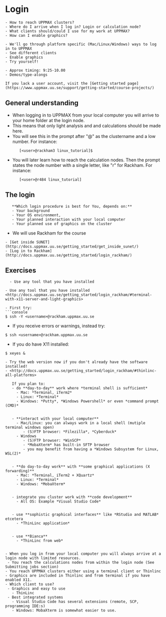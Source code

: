 # Login

```{questions}
- How to reach UPPMAX clusters?
- Where do I arrive when I log in? Login or calculation node?
- What clients should/could I use for my work at UPPMAX?
- How can I enable graphics?

```

```{objectives}
- We'll go through platform specific (Mac/Linux/Windows) ways to log in to UPPMAX
- See different clients
- Enable graphics
- Try yourself!
```

```{instructor-note}
- Approx timing: 9:25-10.00
- Demos/type-alongs
```

```{note}
If you lack a user account, visit the [Getting started page](https://www.uppmax.uu.se/support/getting-started/course-projects/)
```

## General understanding

- When logging in to UPPMAX from your local computer you will arrive to your home folder at the login node.
- This means that only light analysis and and calculations should be made here.
- You will see this in the prompt after "@" as the clustername and a low number. For instance:
   ```console
      [<user>@rackham3 linux_tutorial]$
    ```
- You will later learn how to reach the calculation nodes. Then the prompt states the node number with a single letter, like "r" for Rackham. For instance:
   ```console
      [<user>@r484 linux_tutorial]
   ```


## The login

```{discussion} Login procedure
   **Which login procedure is best for You, depends on:**
   - Your background
   - Your OS environment,
   - Your planned interaction with your local computer
   - Your planned use of graphics on the cluster
```

- We will use Rackham for the course

```{admonition} See the documentation
- [Get inside SUNET](http://docs.uppmax.uu.se/getting_started/get_inside_sunet/)
- [Log in to Rackham](http://docs.uppmax.uu.se/getting_started/login_rackham/)
```

## Exercises

```{challenge} Log in with a ternminal
  - Use any tool that you have installed
```

```{challenge} Log in with a ternminal but enable graphics
- Use any tool that you have installed <http://docs.uppmax.uu.se/getting_started/login_rackham/#terminal-with-x11-server-and-light-graphics>
```
```{solution}
- First try:
```console
$ ssh -Y <username>@rackham.uppmax.uu.se
```
- If you receive errors or warnings, instead try:
```console
$ ssh <username>@rackham.uppmax.uu.se
```
- If you do have X11 installed:
```console
$ xeyes &
```

```{challenge} Try Thinlinc from web
- Try the web version now if you don't already have the software installed!
- <http://docs.uppmax.uu.se/getting_started/login_rackham/#thinlinc-all-platforms>
```

```{admonition} Login procedure
   If you plan to:
   - do **day-to-day** work where *terminal shell is sufficient*
     - Mac: *Terminal, iTerm2*
     - Linux: *Terminal*
     - Windows: *Putty*, *Windows Powershell* or even *command prompt (CMD)*
     
     
   - **interact with your local computer**
     - Mac/Linux: you can always work in a local shell (mutiple terminal windows open)
        - (S)FTP browser: *Filezilla*, *Cyberduck*
     - Windows
        - (S)FTP browser: *WinSCP*
        - *MobaXterm* has built-in SFTP browser
        - you may benefit from having a *Windows Subsystem for Linux, WSL(2)*
        
        
   - **do day-to-day work** with **some graphical applications (X forwarding)**
     - Mac: *Terminal, iTerm2 + XQuartz*
     - Linux: *Terminal*
     - Windows: *MobaXterm*
     
     
   - integrate you cluster work with **code development**
     - All OS: Example *Visual Studio Code*
     
     
   - use **sophistic graphical interfaces** like *RStudio and MATLAB* etcetera
     - *ThinLinc application*
     
     
   - use **Bianca**
     - *ThinLinc from web*
   
```


 ```{keypoints}
- When you log in from your local computer you will always arrive at a login node with limited resources. 
  - You reach the calculations nodes from within the login node (See  Submitting jobs section)
- You reach UPPMAX clusters either using a terminal client or Thinlinc
- Graphics are included in Thinlinc and from terminal if you have enabled X11.
- Which client to use?
  - Graphics and easy to use
    - ThinLinc
  - Best integrated systems
    - Visual Studio Code has several extensions (remote, SCP, programming IDE:s)
    - Windows: MobaXterm is somewhat easier to use.
  
```
